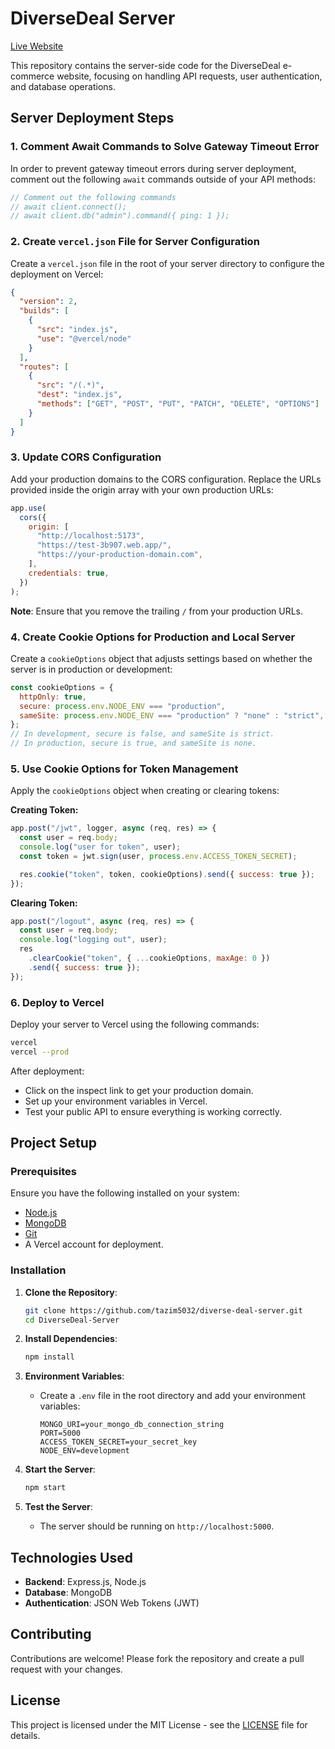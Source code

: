 # DiverseDeal Server

[Live Website](https://test-3b907.web.app)

This repository contains the server-side code for the DiverseDeal e-commerce website, focusing on handling API requests, user authentication, and database operations.

## Server Deployment Steps

### 1. Comment Await Commands to Solve Gateway Timeout Error

In order to prevent gateway timeout errors during server deployment, comment out the following `await` commands outside of your API methods:

```js
// Comment out the following commands
// await client.connect();
// await client.db("admin").command({ ping: 1 });
```

### 2. Create `vercel.json` File for Server Configuration

Create a `vercel.json` file in the root of your server directory to configure the deployment on Vercel:

```json
{
  "version": 2,
  "builds": [
    {
      "src": "index.js",
      "use": "@vercel/node"
    }
  ],
  "routes": [
    {
      "src": "/(.*)",
      "dest": "index.js",
      "methods": ["GET", "POST", "PUT", "PATCH", "DELETE", "OPTIONS"]
    }
  ]
}
```

### 3. Update CORS Configuration

Add your production domains to the CORS configuration. Replace the URLs provided inside the origin array with your own production URLs:

```js
app.use(
  cors({
    origin: [
      "http://localhost:5173",
      "https://test-3b907.web.app/",
      "https://your-production-domain.com",
    ],
    credentials: true,
  })
);
```

**Note**: Ensure that you remove the trailing `/` from your production URLs.

### 4. Create Cookie Options for Production and Local Server

Create a `cookieOptions` object that adjusts settings based on whether the server is in production or development:

```js
const cookieOptions = {
  httpOnly: true,
  secure: process.env.NODE_ENV === "production",
  sameSite: process.env.NODE_ENV === "production" ? "none" : "strict",
};
// In development, secure is false, and sameSite is strict.
// In production, secure is true, and sameSite is none.
```

### 5. Use Cookie Options for Token Management

Apply the `cookieOptions` object when creating or clearing tokens:

**Creating Token:**
```js
app.post("/jwt", logger, async (req, res) => {
  const user = req.body;
  console.log("user for token", user);
  const token = jwt.sign(user, process.env.ACCESS_TOKEN_SECRET);

  res.cookie("token", token, cookieOptions).send({ success: true });
});
```

**Clearing Token:**
```js
app.post("/logout", async (req, res) => {
  const user = req.body;
  console.log("logging out", user);
  res
    .clearCookie("token", { ...cookieOptions, maxAge: 0 })
    .send({ success: true });
});
```

### 6. Deploy to Vercel

Deploy your server to Vercel using the following commands:

```bash
vercel
vercel --prod
```

After deployment:
- Click on the inspect link to get your production domain.
- Set up your environment variables in Vercel.
- Test your public API to ensure everything is working correctly.

## Project Setup

### Prerequisites

Ensure you have the following installed on your system:

- [Node.js](https://nodejs.org/en/)
- [MongoDB](https://www.mongodb.com/)
- [Git](https://git-scm.com/)
- A Vercel account for deployment.

### Installation

1. **Clone the Repository**:
   ```bash
   git clone https://github.com/tazim5032/diverse-deal-server.git
   cd DiverseDeal-Server
   ```

2. **Install Dependencies**:
   ```bash
   npm install
   ```

3. **Environment Variables**:
   - Create a `.env` file in the root directory and add your environment variables:
     ```
     MONGO_URI=your_mongo_db_connection_string
     PORT=5000
     ACCESS_TOKEN_SECRET=your_secret_key
     NODE_ENV=development
     ```

4. **Start the Server**:
   ```bash
   npm start
   ```

5. **Test the Server**:
   - The server should be running on `http://localhost:5000`.

## Technologies Used

- **Backend**: Express.js, Node.js
- **Database**: MongoDB
- **Authentication**: JSON Web Tokens (JWT)

## Contributing

Contributions are welcome! Please fork the repository and create a pull request with your changes.

## License

This project is licensed under the MIT License - see the [LICENSE](LICENSE) file for details.


